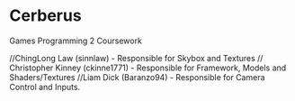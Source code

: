 Cerberus
========

Games Programming 2 Coursework

//ChingLong Law (sinnlaw) - Responsible for Skybox and Textures
// Christopher Kinney (ckinne1771) - Responsible for Framework, Models and Shaders/Textures
//Liam Dick (Baranzo94) - Responsible for Camera Control and Inputs.


